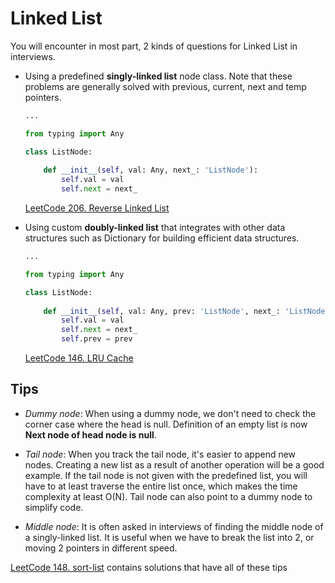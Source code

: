 # Linked List

You will encounter in most part, 2 kinds of questions for Linked List in interviews.

- Using a predefined **singly-linked list** node class.
  Note that these problems are generally solved with previous, current, next and temp pointers.

    ```python
    ...
  
    from typing import Any
  
    class ListNode:
        
        def __init__(self, val: Any, next_: 'ListNode'):
            self.val = val
            self.next = next_
    ```

    [LeetCode 206. Reverse Linked List](https://leetcode.com/problems/reverse-linked-list)

- Using custom **doubly-linked list** that integrates with other data structures such as Dictionary for building efficient data structures.

    ```python
    ...
    
    from typing import Any
    
    class ListNode:
        
        def __init__(self, val: Any, prev: 'ListNode', next_: 'ListNode'):
            self.val = val
            self.next = next_
            self.prev = prev
    ```

    [LeetCode 146. LRU Cache](https://leetcode.com/problems/lru-cache)

## Tips

- _Dummy node_:
  When using a dummy node, we don't need to check the corner case where the head is null.
  Definition of an empty list is now **Next node of head node is null**.

- _Tail node_:
  When you track the tail node, it's easier to append new nodes.
  Creating a new list as a result of another operation will be a good example.
  If the tail node is not given with the predefined list, you will have to at least traverse the entire list once, which makes the time complexity at least O(N).
  Tail node can also point to a dummy node to simplify code.

- _Middle node_:
  It is often asked in interviews of finding the middle node of a singly-linked list.
  It is useful when we have to break the list into 2, or moving 2 pointers in different speed.

[LeetCode 148. sort-list](https://leetcode.com/problems/sort-list) contains solutions that have all of these tips
